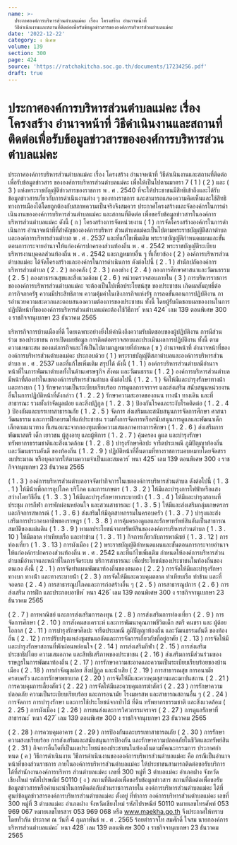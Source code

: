 ```yaml
---
name: >-
  ประกาศองค์การบริหารส่วนตำบลแม่คะ เรื่อง โครงสร้าง อำนาจหน้าที่
  วิธีดำเนินงานและสถานที่ติดต่อเพื่อรับข้อมูลข่าวสารขององศ์การบริหารส่วนตำบลแม่คะ
date: '2022-12-22'
category: ง พิเศษ
volume: 139
section: 300
page: 424
source: 'https://ratchakitcha.soc.go.th/documents/17234256.pdf'
draft: true
---
```


# ประกาศองค์การบริหารส่วนตำบลแม่คะ เรื่อง โครงสร้าง อำนาจหน้าที่ วิธีดำเนินงานและสถานที่ติดต่อเพื่อรับข้อมูลข่าวสารขององศ์การบริหารส่วนตำบลแม่คะ

ประกาศองค์การบริหารส่วนตําบลแม่คะ เรื่อง โครงสร้าง อํานาจหน้าที่ วิธีดําเนินงานและสถานที่ติดต่อเพื่อรับข้อมูลข่าวสาร ขององศ์การบริหารส่วนตําบลแม่คะ เพื่อให้เป็นไปตามมาตรา 7 ( 1 ) ( 2 ) และ ( 3 ) แห่งพระราชบัญญัติข่าวสารของราชการ พ . ศ . 2540 ที่จะให้ประชาชนมีสิทธิเข้าถึงและได้รับข้อมูลข่าวสารเกี่ยวกับการดําเนินงานต่าง ๆ ของทางราชการ และสามารถแสดงความคิดเห็นและใช้สิทธิทางการเมืองได้โดยถูกต้องกับสภาพความเป็นจริงจึงสมควร ประกาศโครงสร้างและจัดองค์กรในการดําเนินงานขององค์การบริหารส่วนตําบลแม่คะ และสถานที่ติดต่อ เพื่อขอรับข้อมูลข่าวสารในองค์การบริหารส่วนตําบลแม่คะ ดังนี้ ( ก ) โครงสร้างการจัดหน่วยงาน ( 1 ) การจัดโครงสร้างองค์กรในการดําเนินการ อํานาจหน้าที่ที่สําคัญขององค์การบริหาร ส่วนตําบลแม่คะเป็นไปตามพระราชบัญญัติสภาตําบลและองค์การบริหารส่วนตําบล พ . ศ . 2537 และที่แก้ไขเพิ่มเติม พระราชบัญญัติกําหนดแผนและขั้นตอนการกระจายอํานาจให้แก่องค์กรปกครองส่วนท้องถิ่น พ . ศ . 2542 พระราชบัญญัติระเบียบบริหารงานบุคคลส่วนท้องถิ่น พ . ศ . 2542 และกฎหมายอื่น ๆ ที่เกี่ยวข้อง ( 2 ) องค์การบริหารส่วนตําบลแม่คะ ได้จัดโครงสร้างและองค์กรในการดําเนินการ ดังต่อไปนี้ ( 2 . 1 ) สํานักปลัดองค์การบริหารส่วนตําบล ( 2 . 2 ) กองคลัง ( 2 . 3 ) กองช่าง ( 2 . 4 ) กองการศึกษาศาสนาและวัฒนธรรม ( 2 . 5 ) กองสาธารณสุขและสิ่งแวดล้อม ( 2 . 6 ) หน่วยตรวจสอบภายใน ( 3 ) การบริหารราชการขององค์การบริหารส่วนตําบลแม่คะ จะต้องเป็นไปเพื่อประโยชน์สุข ของประชาชน เกิดผลสัมฤทธิ์ต่อภารกิจภาครัฐ ความมีประสิทธิภาพ ความคุ้มค่าในเชิงภารกิจแห่งรัฐ การลดขั้นตอนการปฏิบัติงาน การอํานวยความสะดวกและตอบสนองความต้องการของประชาชน ทั้งนี้ โดยผู้รับผิดชอบผลของงานในการปฏิบัติหน้าที่ขององค์การบริหารส่วนตําบลแม่คะต้องใช้วิธีการ ้ หนา 424 ่ เลม 139 ตอนพิเศษ 300 ง ราชกิจจานุเบกษา 23 ธันวาคม 2565

บริหารกิจการบ้านเมืองที่ดี โดยเฉพาะอย่างยิ่งให้คํานึงถึงความรับผิดชอบของผู้ปฏิบัติงาน การมีส่วนร่วม ของประชาชน การเปิดเผยข้อมูล การติดต่อตรวจสอบและประเมินผลการปฏิบัติงาน ทั้งนี้ ตามความเหมาะสม ของแต่ภารกิจและให้เป็นไปตามกฎหมายที่กําหนด ( ข ) อํานาจหน้าที่ อํานาจหน้าที่ขององค์การบริหารส่วนตําบลแม่คะ ประกอบด้วย ( 1 ) พระราชบัญญัติสภาตําบลและองค์การบริหารส่วนตําบล พ . ศ . 2537 และที่แก้ไขเพิ่มเติม สรุปได้ ดังนี้ ( 1 . 1 ) องค์กรบริหารส่วนตําบลมีอํานาจหน้าที่ในการพัฒนาตําบลทั้งในด้านเศรษฐกิจ สังคม และวัฒนธรรม ( 1 . 2 ) องค์การบริหารส่วนตําบล มีหน้าที่ต้องทําในเขตองค์การบริหารส่วนตําบล ดังต่อไปนี้ ( 1 . 2 . 1 ) จัดให้มีและบํารุงรักษาทางน้ําและทางบก ( 1 ) รักษาความเป็นระเบียบเรียบร้อย การดูแลการจราจร และส่งเสริม สนับสนุนหน่วยงานอื่นในการปฏิบัติหน้าที่ดังกล่าว ( 1 . 2 . 2 ) รักษาความสะอาดของถนน ทางน้ํา ทางเดิน และที่สาธารณะ รวมทั้งกําจัดมูลฝอย และสิ่งปฏิกูล ( 1 . 2 . 3 ) ป้องกันโรคและระงับโรคติดต่อ ( 1 . 2 . 4 ) ป้องกันและบรรเทาสาธารณภัย ( 1 . 2 . 5 ) จัดการ ส่งเสริมและสนับสนุนการจัดการศึกษา ศาสนา วัฒนธรรม และการฝึกอบรมให้แก่ประชาชน รวมทั้งการจัดการหรือสนับสนุนการดูแลและพัฒนาเด็กเล็กตามแนวทาง ที่เสนอแนะจากกองทุนเพื่อความเสมอภาคทางการศึกษา ( 1 . 2 . 6 ) ส่งเสริมการพัฒนาสตรี เด็ก เยาวชน ผู้สูงอายุ และผู้พิการ ( 1 . 2 . 7 ) คุ้มครอง ดูแล และบํารุงรักษาทรัพยากรธรรมชาติและสิ่งแวดล้อม ( 1 . 2 . 8 ) บํารุงรักษาศิลปะ จารีตประเพณี ภูมิปัญญาท้องถิ่น และวัฒนธรรมอันดี ของท้องถิ่น ( 1 . 2 . 9 ) ปฏิบัติหน้าที่อื่นตามที่ทางราชการมอบหมายโดยจัดสรรงบประมาณ หรือบุคลากรให้ตามความจําเป็นและสมควร ้ หนา 425 ่ เลม 139 ตอนพิเศษ 300 ง ราชกิจจานุเบกษา 23 ธันวาคม 2565

( 1 . 3 ) องค์การบริหารส่วนตําบลอาจจัดทํากิจการในเขตองค์การบริหารส่วนตําบล ดังต่อไปนี้ ( 1 . 3 . 1 ) ให้มีน้ําเพื่อการอุปโภค บริโภค และการเกษตร ( 1 . 3 . 2 ) ให้มีและบํารุงการไฟฟ้าหรือแสงสว่างโดยวิธีอื่น ( 1 . 3 . 3 ) ให้มีและบํารุงรักษาทางระบายน้ํา ( 1 . 3 . 4 ) ให้มีและบํารุงสถานที่ประชุม การกีฬา การพักผ่อนหย่อนใจ และสวนสาธารณะ ( 1 . 3 . 5 ) ให้มีและส่งเสริมกลุ่มเกษตรกรและกิจการสหกรณ์ ( 1 . 3 . 6 ) ส่งเสริมให้มีอุตสาหกรรมในครอบครัว ( 1 . 3 . 7 ) บํารุงและส่งเสริมการประกอบอาชีพของราษฎร ( 1 . 3 . 8 ) การคุ้มครองดูแลและรักษาทรัพย์สินอันเป็นสาธารณสมบัติของแผ่นดิน ( 1 . 3 . 9 ) หาผลประโยชน์จากทรัพย์สินขององค์การบริหารส่วนตําบล ( 1 . 3 . 10 ) ให้มีตลาด ท่าเทียบเรือ และท่าข้าม ( 1 . 3 . 11 ) กิจการเกี่ยวกับการพาณิชย์ ( 1 . 3 . 12 ) การท่องเที่ยว ( 1 . 3 . 13 ) การผังเมือง ( 2 ) พระราชบัญญัติกําหนดแผนและขั้นตอนการกระจายอํานาจให้แก่องค์กรปกครองส่วนท้องถิ่น พ . ศ . 2542 และที่แก้ไขเพิ่มเติม กําหนดให้องค์การบริหารส่วนตําบลมีอํานาจและหน้าที่ในการจัดระบบ บริการสาธารณะ เพื่อประโยชน์ของประชาชนในท้องถิ่นของตนเอง ดังนี้ ( 2 . 1 ) การจัดทําแผนพัฒนาท้องถิ่นของตนเอง ( 2 . 2 ) การจัดให้มีและบํารุงรักษาทางบก ทางน้ํา และทางระบายน้ํา ( 2 . 3 ) การจัดให้มีและควบคุมตลาด ท่าเทียบเรือ ท่าข้าม และที่จอดรถ ( 2 . 4 ) การสาธารณูปโภคและการก่อสร้างอื่น ๆ ( 2 . 5 ) การสาธารณูปการ ( 2 . 6 ) การส่งเสริม การฝึก และประกอบอาชีพ ้ หนา 426 ่ เลม 139 ตอนพิเศษ 300 ง ราชกิจจานุเบกษา 23 ธันวาคม 2565

( 2 . 7 ) การพาณิชย์ และการส่งเสริมการลงทุน ( 2 . 8 ) การส่งเสริมการท่องเที่ยว ( 2 . 9 ) การจัดการศึกษา ( 2 . 10 ) การสังคมสงเคราะห์ และการพัฒนาคุณภาพชีวิตเด็ก สตรี คนชรา และ ผู้ด้อยโอกาส ( 2 . 11 ) การบํารุงรักษาศิลปะ จารีตประเพณี ภูมิปัญญาท้องถิ่น และวัฒนธรรมอันดี ของท้องถิ่น ( 2 . 12 ) การปรับปรุงแหล่งชุมชนแออัดและการจัดการเกี่ยวกับที่อยู่อาศัย ( 2 . 13 ) การจัดให้มีและบํารุงรักษาสถานที่พักผ่อนหย่อนใจ ( 2 . 14 ) การส่งเสริมกีฬา ( 2 . 15 ) การส่งเสริมประชาธิปไตย ความเสมอภาค และสิทธิเสรีภาพของประชาชน ( 2 . 16 ) ส่งเสริมการมีส่วนร่วมของราษฎรในการพัฒนาท้องถิ่น ( 2 . 17 ) การรักษาความสะอาดและความเป็นระเบียบเรียบร้อยของบ้านเมือง ( 2 . 18 ) การกําจัดมูลฝอย สิ่งปฏิกูล และน้ําเสีย ( 2 . 19 ) การสาธารณสุข การอนามัยครอบครัว และการรักษาพยาบาล ( 2 . 20 ) การจัดให้มีและควบคุมสุสานและฌาปนสถาน ( 2 . 21 ) การควบคุมการเลี้ยงสัตว์ ( 2 . 22 ) การจัดให้มีและควบคุมการฆ่าสัตว์ ( 2 . 23 ) การรักษาความปลอดภัย ความเป็นระเบียบเรียบร้อย และการอนามัย โรงมหรสพ และสาธารณสถานอื่น ๆ ( 2 . 24 ) การจัดการ การบํารุงรักษา และการใช้ประโยชน์จากป่าไม้ ที่ดิน ทรัพยากรธรรมชาติ และสิ่งแวดล้อม ( 2 . 25 ) การผังเมือง ( 2 . 26 ) การขนส่งและการวิศวกรรมจราจร ( 2 . 27 ) การดูแลรักษาที่สาธารณะ ้ หนา 427 ่ เลม 139 ตอนพิเศษ 300 ง ราชกิจจานุเบกษา 23 ธันวาคม 2565

( 2 . 28 ) การควบคุมอาคาร ( 2 . 29 ) การป้องกันและบรรเทาสาธารณภัย ( 2 . 30 ) การรักษาความสงบเรียบร้อย การส่งเสริมและสนับสนุนการป้องกัน และรักษาความปลอดภัยในชีวิตและทรัพย์สิน ( 2 . 31 ) กิจการอื่นใดที่เป็นผลประโยชน์ของประชาชนในท้องถิ่นตามที่คณะกรรมการ ประกาศกําหนด ( ค ) วิธีการดําเนินงาน วิธีการดําเนินงานขององค์การบริหารส่วนตําบลแม่คะ คือ กรณีเป็นอํานาจหน้าที่ของส่วนราชการ ภายในองค์การบริหารส่วนตําบลแม่คะ ให้ประชาชนสามารถติดต่อขอรับบริการได้ที่สํานักงานองค์การบริหาร ส่วนตําบลแม่คะ เลขที่ 300 หมู่ที่ 3 ตําบลแม่คะ อําเภอฝาง จังหวัดเชียงใหม่ รหัสไปรษณีย์ 50110 ( ง ) สถานที่ติดต่อเพื่อขอรับข้อมูลข่าวสาร สถานที่ติดต่อเพื่อขอรับข้อมูลข่าวสารหรือคําแนะนําในการติดต่อกับส่วนราชการภายใน องค์การบริหารส่วนตําบลแม่คะ ได้ที่ศูนย์ข้อมูลข่าวสารองค์การบริหารส่วนตําบลแม่คะ ตั้งอยู่ ที่ทําการ องค์การบริหารส่วนตําบลแม่คะ เลขที่ 300 หมู่ที่ 3 ตําบลแม่คะ อําเภอฝาง จังหวัดเชียงใหม่ รหัสไปรษณีย์ 50110 หมายเลขโทรศัพท์ 053 969 067 หมายเลขโทรสาร 053 969 068 หรือ www.maekha.go.th จึงประกาศให้ทราบโดยทั่วกัน ประกาศ ณ วันที่ 4 กุมภาพันธ์ พ . ศ . 2565 ร้อยตํารวจโท สมศักดิ์ ใจสม นายกองค์การบริหารส่วนตําบลแม่คะ ้ หนา 428 ่ เลม 139 ตอนพิเศษ 300 ง ราชกิจจานุเบกษา 23 ธันวาคม 2565
